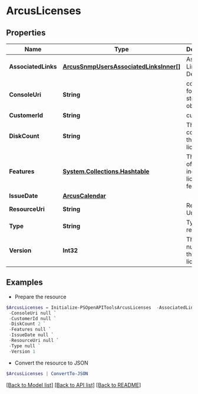 # ArcusLicenses
## Properties

Name | Type | Description | Notes
------------ | ------------- | ------------- | -------------
**AssociatedLinks** | [**ArcusSnmpUsersAssociatedLinksInner[]**](ArcusSnmpUsersAssociatedLinksInner.md) | Associated Links Details | [optional] 
**ConsoleUri** | **String** | consoleUri for detailed storage object | [optional] 
**CustomerId** | **String** | customerId | [optional] 
**DiskCount** | **String** | The disk count from the system license | [optional] 
**Features** | [**System.Collections.Hashtable**](Array.md) | The raw list of individual licensed features | [optional] 
**IssueDate** | [**ArcusCalendar**](ArcusCalendar.md) |  | [optional] 
**ResourceUri** | **String** | Resource Uri | [optional] 
**Type** | **String** | Type of resource | [optional] 
**Version** | **Int32** | The version number of the system licenses | [optional] 

## Examples

- Prepare the resource
```powershell
$ArcusLicenses = Initialize-PSOpenAPIToolsArcusLicenses  -AssociatedLinks [{&quot;resourceUri&quot;:&quot;/api/v1/storage-systems/7CE751P312/device-type4/recommendations&quot;,&quot;type&quot;:&quot;recommendations&quot;},{&quot;resourceUri&quot;:&quot;/api/v1/storage-systems/7CE751P312/device-type4/supportsettings&quot;,&quot;type&quot;:&quot;support-settings&quot;},{&quot;resourceUri&quot;:&quot;/api/v1/storage-systems/7CE751P312/device-type4/telemetry&quot;,&quot;type&quot;:&quot;telemetry&quot;},{&quot;resourceUri&quot;:&quot;/api/v1/storage-systems/7CE751P312/device-type4/capacity-summary&quot;,&quot;type&quot;:&quot;system capacity&quot;},{&quot;resourceUri&quot;:&quot;/api/v1/storage-systems/7CE751P312/device-type4/network-settings&quot;,&quot;type&quot;:&quot;network-settings&quot;},{&quot;resourceUri&quot;:&quot;/api/v1/storage-systems/7CE751P312/device-type4/component-summary&quot;,&quot;type&quot;:&quot;component-summary&quot;},{&quot;resourceUri&quot;:&quot;/api/v1/storage-systems/7CE751P312/device-type4/certificates&quot;,&quot;type&quot;:&quot;certificates&quot;},{&quot;resourceUri&quot;:&quot;/api/v1/storage-systems/7CE751P312/device-type4/mail-settings&quot;,&quot;type&quot;:&quot;mail-settings&quot;},{&quot;resourceUri&quot;:&quot;/api/v1/storage-systems/7CE751P312/device-type4/network-services&quot;,&quot;type&quot;:&quot;network-services&quot;}] `
 -ConsoleUri null `
 -CustomerId null `
 -DiskCount 2 `
 -Features null `
 -IssueDate null `
 -ResourceUri null `
 -Type null `
 -Version 1
```

- Convert the resource to JSON
```powershell
$ArcusLicenses | ConvertTo-JSON
```

[[Back to Model list]](../README.md#documentation-for-models) [[Back to API list]](../README.md#documentation-for-api-endpoints) [[Back to README]](../README.md)

